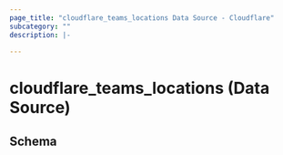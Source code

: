 ```yaml
---
page_title: "cloudflare_teams_locations Data Source - Cloudflare"
subcategory: ""
description: |-
  
---
```


# cloudflare_teams_locations (Data Source)




<!-- schema generated by tfplugindocs -->
## Schema


